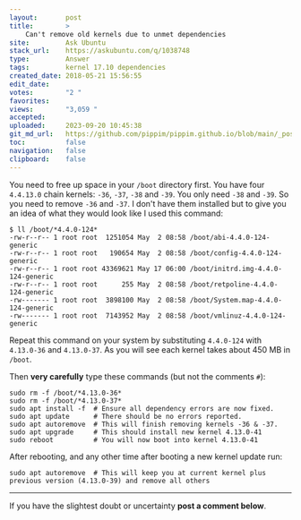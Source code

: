 ```yaml
---
layout:       post
title:        >
    Can't remove old kernels due to unmet dependencies
site:         Ask Ubuntu
stack_url:    https://askubuntu.com/q/1038748
type:         Answer
tags:         kernel 17.10 dependencies
created_date: 2018-05-21 15:56:55
edit_date:    
votes:        "2 "
favorites:    
views:        "3,059 "
accepted:     
uploaded:     2023-09-20 10:45:38
git_md_url:   https://github.com/pippim/pippim.github.io/blob/main/_posts/2018/2018-05-21-Can_t-remove-old-kernels-due-to-unmet-dependencies.md
toc:          false
navigation:   false
clipboard:    false
---
```


You need to free up space in your `/boot` directory first. You have four `4.4.13.0` chain kernels: `-36`, `-37`, `-38` and `-39`. You only need `-38` and `-39`. So you need to remove `-36` and `-37`. I don't have them installed but to give you an idea of what they would look like I used this command:

``` 
$ ll /boot/*4.4.0-124*
-rw-r--r-- 1 root root  1251054 May  2 08:58 /boot/abi-4.4.0-124-generic
-rw-r--r-- 1 root root   190654 May  2 08:58 /boot/config-4.4.0-124-generic
-rw-r--r-- 1 root root 43369621 May 17 06:00 /boot/initrd.img-4.4.0-124-generic
-rw-r--r-- 1 root root      255 May  2 08:58 /boot/retpoline-4.4.0-124-generic
-rw------- 1 root root  3898100 May  2 08:58 /boot/System.map-4.4.0-124-generic
-rw------- 1 root root  7143952 May  2 08:58 /boot/vmlinuz-4.4.0-124-generic
```

Repeat this command on  your system by substituting `4.4.0-124` with `4.13.0-36` and `4.13.0-37`. As you will see each kernel takes about 450 MB in `/boot`.

Then **very carefully** type these commands (but not the comments `#`):

``` 
sudo rm -f /boot/*4.13.0-36*
sudo rm -f /boot/*4.13.0-37*
sudo apt install -f  # Ensure all dependency errors are now fixed.
sudo apt update      # There should be no errors reported.
sudo apt autoremove  # This will finish removing kernels -36 & -37.
sudo apt upgrade     # This should install new kernel 4.13.0-41
sudo reboot          # You will now boot into kernel 4.13.0-41
```

After rebooting, and any other time after booting a new kernel update run:

``` 
sudo apt autoremove  # This will keep you at current kernel plus previous version (4.13.0-39) and remove all others
```


----------

If you have the slightest doubt or uncertainty **post a comment below**.
